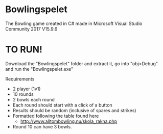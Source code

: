 # Bowlingspelet
The Bowling game created in C# made in Microsoft Visual Studio Community 2017 V15.9.6

# TO RUN!

Download the "Bowlingspelet" folder and extract it, go into "obj>Debug" and run the "Bowlingspelet.exe"

Requirements
- 2 player (1v1)
- 10 rounds
- 2 bowls each round
- Each round should start with a click of a button
- Results should be random (inclusive of spares and strikes)
- Formatted following the table found here
  - http://www.alltombowling.nu/skola_rakna.php
- Round 10 can have 3 bowls.
